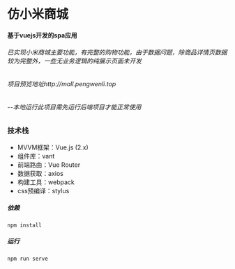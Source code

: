 # 仿小米商城

#### 基于vuejs开发的spa应用

###### 已实现小米商城主要功能，有完整的购物功能，由于数据问题，除商品详情页数据较为完整外，一些无业务逻辑的纯展示页面未开发

###### 项目预览地址http://mall.pengwenli.top

###### --本地运行此项目需先运行后端项目才能正常使用

### 技术栈
- MVVM框架：Vue.js (2.x)
- 组件库：vant
- 前端路由：Vue Router
- 数据获取：axios
- 构建工具：webpack
- css预编译：stylus

##### 依赖
```
npm install
```
##### 运行

```
npm run serve

```
